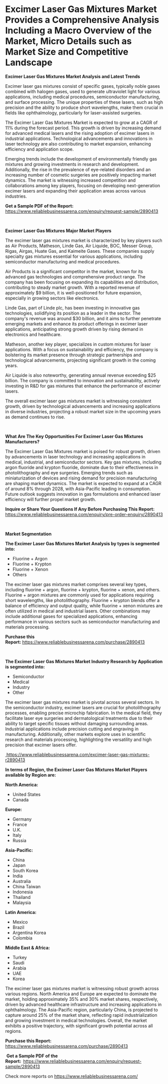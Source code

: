 <p><h1>Excimer Laser Gas Mixtures Market Provides a Comprehensive Analysis Including a Macro Overview of the Market, Micro Details such as Market Size and Competitive Landscape</h1></p><p><strong>Excimer Laser Gas Mixtures Market Analysis and Latest Trends</strong></p>
<p><p>Excimer laser gas mixtures consist of specific gases, typically noble gases combined with halogen gases, used to generate ultraviolet light for various applications, including medical procedures, semiconductor manufacturing, and surface processing. The unique properties of these lasers, such as high precision and the ability to produce short wavelengths, make them crucial in fields like ophthalmology, particularly for laser-assisted surgeries.</p><p>The Excimer Laser Gas Mixtures Market is expected to grow at a CAGR of 11% during the forecast period. This growth is driven by increasing demand for advanced medical lasers and the rising adoption of excimer lasers in industrial applications. Technological advancements and innovations in laser technology are also contributing to market expansion, enhancing efficiency and application scope. </p><p>Emerging trends include the development of environmentally friendly gas mixtures and growing investments in research and development. Additionally, the rise in the prevalence of eye-related disorders and an increasing number of cosmetic surgeries are positively impacting market dynamics. The market is witnessing increased competition and collaborations among key players, focusing on developing next-generation excimer lasers and expanding their application areas across various industries.</p></p>
<p><strong>Get a Sample PDF of the Report:&nbsp;</strong> <a href="https://www.reliablebusinessarena.com/enquiry/request-sample/2890413?utm_campaign=3527&utm_medium=2&utm_source=Github&utm_content=ia&utm_term=14032025&utm_id=excimer-laser-gas-mixtures">https://www.reliablebusinessarena.com/enquiry/request-sample/2890413</a></p>
<p>&nbsp;</p>
<p><strong>Excimer Laser Gas Mixtures Major Market Players</strong></p>
<p><p>The excimer laser gas mixtures market is characterized by key players such as Air Products, Matheson, Linde Gas, Air Liquide, BOC, Messer Group, Rigas, Airgas, Huate Gas, and Kaimeite Gases. These companies supply specialty gas mixtures essential for various applications, including semiconductor manufacturing and medical procedures.</p><p>Air Products is a significant competitor in the market, known for its advanced gas technologies and comprehensive product range. The company has been focusing on expanding its capabilities and distribution, contributing to steady market growth. With a reported revenue of approximately $9 billion, it is well-positioned for future expansion, especially in growing sectors like electronics.</p><p>Linde Gas, part of Linde plc, has been investing in innovative gas technologies, solidifying its position as a leader in the sector. The company's revenue was around $30 billion, and it aims to further penetrate emerging markets and enhance its product offerings in excimer laser applications, anticipating strong growth driven by rising demand in electronics and healthcare.</p><p>Matheson, another key player, specializes in custom mixtures for laser applications. With a focus on sustainability and efficiency, the company is bolstering its market presence through strategic partnerships and technological advancements, projecting significant growth in the coming years.</p><p>Air Liquide is also noteworthy, generating annual revenue exceeding $25 billion. The company is committed to innovation and sustainability, actively investing in R&D for gas mixtures that enhance the performance of excimer lasers.</p><p>The overall excimer laser gas mixtures market is witnessing consistent growth, driven by technological advancements and increasing applications in diverse industries, projecting a robust market size in the upcoming years as demand continues to rise.</p></p>
<p>&nbsp;</p>
<p><strong>What Are The Key Opportunities For Excimer Laser Gas Mixtures Manufacturers?</strong></p>
<p><p>The Excimer Laser Gas Mixtures market is poised for robust growth, driven by advancements in laser technology and increasing applications in medical, industrial, and semiconductor sectors. Key gas mixtures, including argon fluoride and krypton fluoride, dominate due to their effectiveness in photolithography and eye surgeries. Emerging trends such as miniaturization of devices and rising demand for precision manufacturing are shaping market dynamics. The market is expected to expand at a CAGR of around 8% through 2028, with Asia-Pacific leading in consumption. Future outlook suggests innovation in gas formulations and enhanced laser efficiency will further propel market growth.</p></p>
<p><strong>Inquire or Share Your Questions If Any Before Purchasing This Report:</strong> <a href="https://www.reliablebusinessarena.com/enquiry/pre-order-enquiry/2890413?utm_campaign=3527&utm_medium=2&utm_source=Github&utm_content=ia&utm_term=14032025&utm_id=excimer-laser-gas-mixtures">https://www.reliablebusinessarena.com/enquiry/pre-order-enquiry/2890413</a></p>
<p>&nbsp;</p>
<p><strong>Market Segmentation</strong></p>
<p><strong>The Excimer Laser Gas Mixtures Market Analysis by types is segmented into:</strong></p>
<p><ul><li>Fluorine + Argon</li><li>Fluorine + Krypton</li><li>Fluorine + Xenon</li><li>Others</li></ul></p>
<p><p>The excimer laser gas mixtures market comprises several key types, including fluorine + argon, fluorine + krypton, fluorine + xenon, and others. Fluorine + argon mixtures are commonly used for applications requiring short wavelengths, like photolithography. Fluorine + krypton blends offer a balance of efficiency and output quality, while fluorine + xenon mixtures are often utilized in medical and industrial lasers. Other combinations may include additional gases for specialized applications, enhancing performance in various sectors such as semiconductor manufacturing and materials processing.</p></p>
<p><strong>Purchase this Report:&nbsp;</strong><a href="https://www.reliablebusinessarena.com/purchase/2890413?utm_campaign=3527&utm_medium=2&utm_source=Github&utm_content=ia&utm_term=14032025&utm_id=excimer-laser-gas-mixtures">https://www.reliablebusinessarena.com/purchase/2890413</a></p>
<p>&nbsp;</p>
<p><strong>The Excimer Laser Gas Mixtures Market Industry Research by Application is segmented into:</strong></p>
<p><ul><li>Semiconductor</li><li>Medical</li><li>Industry</li><li>Other</li></ul></p>
<p><p>The excimer laser gas mixtures market is pivotal across several sectors. In the semiconductor industry, excimer lasers are crucial for photolithography processes, enabling precise microchip fabrication. In the medical field, they facilitate laser eye surgeries and dermatological treatments due to their ability to target specific tissues without damaging surrounding areas. Industrial applications include precision cutting and engraving in manufacturing. Additionally, other markets explore uses in scientific research and materials processing, highlighting the versatility and high precision that excimer lasers offer.</p></p>
<p><a href="https://www.reliablebusinessarena.com/excimer-laser-gas-mixtures-r2890413?utm_campaign=3527&utm_medium=2&utm_source=Github&utm_content=ia&utm_term=14032025&utm_id=excimer-laser-gas-mixtures">&nbsp;https://www.reliablebusinessarena.com/excimer-laser-gas-mixtures-r2890413</a></p>
<p><strong>In terms of Region, the Excimer Laser Gas Mixtures Market Players available by Region are:</strong></p>
<p>
    <p> <strong> North America: </strong>
        <ul>
            <li>United States</li>
            <li>Canada</li>
        </ul>
        </p> 
    <p> <strong> Europe: </strong>
        <ul>
            <li>Germany</li>
            <li>France</li>
            <li>U.K.</li>
            <li>Italy</li>
            <li>Russia</li>
        </ul>
        </p> 
    <p> <strong> Asia-Pacific: </strong>
        <ul>
            <li>China</li>
            <li>Japan</li>
            <li>South Korea</li>
            <li>India</li>
            <li>Australia</li>
            <li>China Taiwan</li>
            <li>Indonesia</li>
            <li>Thailand</li>
            <li>Malaysia</li>
        </ul>
        </p> 
    <p> <strong> Latin America: </strong>
        <ul>
            <li>Mexico</li>
            <li>Brazil</li>
            <li>Argentina Korea</li>
            <li>Colombia</li>
        </ul>
        </p> 
    <p> <strong> Middle East & Africa: </strong>
        <ul>
            <li>Turkey</li>
            <li>Saudi</li>
            <li>Arabia</li>
            <li>UAE</li>
            <li>Korea</li>
        </ul>
    </p>
    </p>
<p><p>The excimer laser gas mixtures market is witnessing robust growth across various regions. North America and Europe are expected to dominate the market, holding approximately 35% and 30% market shares, respectively, driven by advanced healthcare infrastructure and increasing applications in ophthalmology. The Asia-Pacific region, particularly China, is projected to capture around 25% of the market share, reflecting rapid industrialization and growing investment in medical technologies. Overall, the market exhibits a positive trajectory, with significant growth potential across all regions.</p></p>
<p><strong>Purchase this Report: </strong><a href="https://www.reliablebusinessarena.com/purchase/2890413?utm_campaign=3527&utm_medium=2&utm_source=Github&utm_content=ia&utm_term=14032025&utm_id=excimer-laser-gas-mixtures">https://www.reliablebusinessarena.com/purchase/2890413</a></p>
<p>&nbsp;<strong>Get a Sample PDF of the Report:&nbsp;&nbsp;</strong><a href="https://www.reliablebusinessarena.com/enquiry/request-sample/2890413?utm_campaign=3527&utm_medium=2&utm_source=Github&utm_content=ia&utm_term=14032025&utm_id=excimer-laser-gas-mixtures">https://www.reliablebusinessarena.com/enquiry/request-sample/2890413</a></p>
<p><strong></strong></p>
<p>Check more reports on <a href="https://www.reliablebusinessarena.com/?utm_campaign=3527&utm_medium=2&utm_source=Github&utm_content=ia&utm_term=14032025&utm_id=excimer-laser-gas-mixtures">https://www.reliablebusinessarena.com/</a></p>